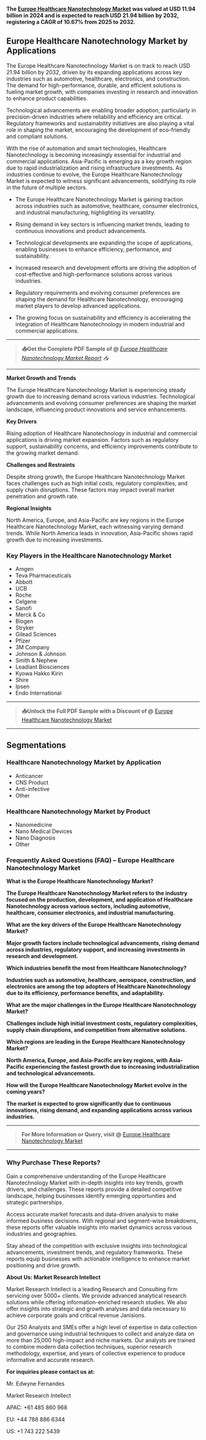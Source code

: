<p><strong>The <a href="https://www.marketresearchintellect.com/download-sample/?rid=211015&amp;utm_source=Pulse-April-Europe&amp;utm_medium=852">Europe Healthcare Nanotechnology Market</a> was valued at USD 11.94 billion in 2024 and is expected to reach USD 21.94 billion by 2032, registering a CAGR of 10.67% from 2025 to 2032.</strong></p><h2>Europe Healthcare Nanotechnology Market by Applications&nbsp;</h2><p><p>The Europe Healthcare Nanotechnology Market is on track to reach USD 21.94 billion by 2032, driven by its expanding applications across key industries such as automotive, healthcare, electronics, and construction. The demand for high-performance, durable, and efficient solutions is fueling market growth, with companies investing in research and innovation to enhance product capabilities.</p><p>Technological advancements are enabling broader adoption, particularly in precision-driven industries where reliability and efficiency are critical. Regulatory frameworks and sustainability initiatives are also playing a vital role in shaping the market, encouraging the development of eco-friendly and compliant solutions.</p><p>With the rise of automation and smart technologies, Healthcare Nanotechnology is becoming increasingly essential for industrial and commercial applications. Asia-Pacific is emerging as a key growth region due to rapid industrialization and rising infrastructure investments. As industries continue to evolve, the Europe Healthcare Nanotechnology Market is expected to witness significant advancements, solidifying its role in the future of multiple sectors.</p></p><ul><li><p>The Europe Healthcare Nanotechnology Market is gaining traction across industries such as automotive, healthcare, consumer electronics, and industrial manufacturing, highlighting its versatility.</p></li><li><p>Rising demand in key sectors is influencing market trends, leading to continuous innovations and product advancements.</p></li><li><p>Technological developments are expanding the scope of applications, enabling businesses to enhance efficiency, performance, and sustainability.</p></li><li><p>Increased research and development efforts are driving the adoption of cost-effective and high-performance solutions across various industries.</p></li><li><p>Regulatory requirements and evolving consumer preferences are shaping the demand for Healthcare Nanotechnology, encouraging market players to develop advanced applications.</p></li><li><p>The growing focus on sustainability and efficiency is accelerating the integration of Healthcare Nanotechnology in modern industrial and commercial applications.</p></li></ul><hr /><blockquote><p><strong><span class="font-[700]">📥Get the Complete PDF Sample of @ </span></strong><em><span class="font-[700]"><a href="https://www.marketresearchintellect.com/download-sample/?rid=211015&amp;utm_source=Pulse-April-Europe&amp;utm_medium=852" target="_blank" data-tracking-control-name="article-ssr-frontend-pulse_little-text-block" data-tracking-will-navigate="" data-test-link="">Europe Healthcare Nanotechnology Market Report</a>&nbsp;📥</span></em></p></blockquote><hr /><p class="" data-start="77" data-end="360"><strong data-start="77" data-end="105">Market Growth and Trends</strong></p><p class="" data-start="77" data-end="360">The Europe Healthcare Nanotechnology Market is experiencing steady growth due to increasing demand across various industries. Technological advancements and evolving consumer preferences are shaping the market landscape, influencing product innovations and service enhancements.</p><p class="" data-start="362" data-end="606"><strong data-start="362" data-end="377">Key Drivers</strong></p><p class="" data-start="362" data-end="606">Rising adoption of Healthcare Nanotechnology in industrial and commercial applications is driving market expansion. Factors such as regulatory support, sustainability concerns, and efficiency improvements contribute to the growing market demand.</p><p class="" data-start="608" data-end="849"><strong data-start="608" data-end="637">Challenges and Restraints</strong></p><p class="" data-start="608" data-end="849">Despite strong growth, the Europe Healthcare Nanotechnology Market faces challenges such as high initial costs, regulatory complexities, and supply chain disruptions. These factors may impact overall market penetration and growth rate.</p><p class="" data-start="851" data-end="1095"><strong data-start="851" data-end="872">Regional Insights</strong></p><p class="" data-start="851" data-end="1095">North America, Europe, and Asia-Pacific are key regions in the Europe Healthcare Nanotechnology Market, each witnessing varying demand trends. While North America leads in innovation, Asia-Pacific shows rapid growth due to increasing investments.</p><p><h3>Key Players in the Healthcare Nanotechnology Market </h3><ul><li>Amgen</li><li>Teva Pharmaceuticals</li><li>Abbott</li><li>UCB</li><li>Roche</li><li>Celgene</li><li>Sanofi</li><li>Merck & Co</li><li>Biogen</li><li>Stryker</li><li>Gilead Sciences</li><li>Pfizer</li><li>3M Company</li><li>Johnson & Johnson</li><li>Smith & Nephew</li><li>Leadiant Biosciences</li><li>Kyowa Hakko Kirin</li><li>Shire</li><li>Ipsen</li><li>Endo International</li></ul></p><hr /><blockquote><p><strong>📥Unlock the Full PDF Sample with a Discount of @</strong> <a href="https://www.marketresearchintellect.com/ask-for-discount/?rid=211015&amp;utm_source=Pulse-April-Europe&amp;utm_medium=852">Europe Healthcare Nanotechnology Market</a></p></blockquote><hr /><p><h2>Segmentations</h2><h3>Healthcare Nanotechnology Market by Application</h3><ul><li>Anticancer</li><li>CNS Product</li><li>Anti-infective</li><li>Other</li></ul><h3>Healthcare Nanotechnology Market by Product</h3><ul><li>Nanomedicine</li><li>Nano Medical Devices</li><li>Nano Diagnosis</li><li>Other</li></ul></p><h3><strong>Frequently Asked Questions (FAQ) &ndash; Europe Healthcare Nanotechnology Market</strong></h3><p><strong>What is the Europe Healthcare Nanotechnology Market?</strong></p><p><strong>The Europe Healthcare Nanotechnology Market refers to the industry focused on the production, development, and application of Healthcare Nanotechnology across various sectors, including automotive, healthcare, consumer electronics, and industrial manufacturing.</strong></p><p><strong>What are the key drivers of the Europe Healthcare Nanotechnology Market?</strong></p><p><strong>Major growth factors include technological advancements, rising demand across industries, regulatory support, and increasing investments in research and development.</strong></p><p><strong>Which industries benefit the most from Healthcare Nanotechnology?</strong></p><p><strong>Industries such as automotive, healthcare, aerospace, construction, and electronics are among the top adopters of Healthcare Nanotechnology due to its efficiency, performance benefits, and adaptability.</strong></p><p><strong>What are the major challenges in the Europe Healthcare Nanotechnology Market?</strong></p><p><strong>Challenges include high initial investment costs, regulatory complexities, supply chain disruptions, and competition from alternative solutions.</strong></p><p><strong>Which regions are leading in the Europe Healthcare Nanotechnology Market?</strong></p><p><strong>North America, Europe, and Asia-Pacific are key regions, with Asia-Pacific experiencing the fastest growth due to increasing industrialization and technological advancements.</strong></p><p><strong>How will the Europe Healthcare Nanotechnology Market evolve in the coming years?</strong></p><p><strong>The market is expected to grow significantly due to continuous innovations, rising demand, and expanding applications across various industries.</strong></p><hr /><blockquote><p><span class="font-[700]"><strong>For More Information or Query, visit&nbsp;@</strong>&nbsp;</span><span class="font-[700]"><a href="https://www.marketresearchintellect.com/product/healthcare-nanotechnology-market-size-and-forecast/?utm_source=Linkedin&utm_medium=852" target="_blank" data-tracking-control-name="article-ssr-frontend-pulse_little-text-block" data-tracking-will-navigate="" data-test-link="">Europe Healthcare Nanotechnology Market</a></span></p></blockquote><hr /><h3><strong data-start="0" data-end="31">Why Purchase These Reports?</strong></h3><p class="" data-start="35" data-end="297">Gain a comprehensive understanding of the Europe Healthcare Nanotechnology Market with in-depth insights into key trends, growth drivers, and challenges. These reports provide a detailed competitive landscape, helping businesses identify emerging opportunities and strategic partnerships.</p><p class="" data-start="299" data-end="540">Access accurate market forecasts and data-driven analysis to make informed business decisions. With regional and segment-wise breakdowns, these reports offer valuable insights into market dynamics across various industries and geographies.</p><p class="" data-start="542" data-end="784">Stay ahead of the competition with exclusive insights into technological advancements, investment trends, and regulatory frameworks. These reports equip businesses with actionable intelligence to enhance market positioning and drive growth.</p><p><strong><span class="font-[700]">About Us: Market Research Intellect</span></strong></p><p><span class="">Market Research Intellect is a leading Research and Consulting firm servicing over 5000+ clients. We provide advanced analytical research solutions while offering information-enriched research studies.&nbsp;</span>We also offer insights into strategic and growth analyses and data necessary to achieve corporate goals and critical revenue Janisions.</p><p><span class="">Our 250 Analysts and SMEs offer a high level of expertise in data collection and governance using industrial techniques to collect and analyze data on more than 25,000 high-impact and niche markets. Our analysts are trained to combine modern data collection techniques, superior research methodology, expertise, and years of collective experience to produce informative and accurate research.</span></p><p><strong>For inquiries please contact us at:</strong></p><p>Mr. Edwyne Fernandes</p><p>Market Research Intellect</p><p>APAC: +61 485 860 968</p><p>EU: +44 788 886 6344</p><p>US: +1 743 222 5439</p>